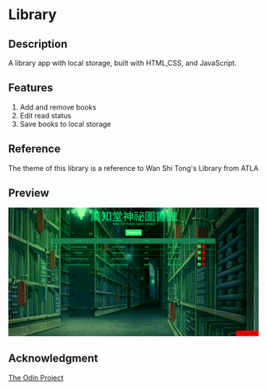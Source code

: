 # Library

## Description

A library app with local storage, built with HTML,CSS, and JavaScript.

## Features

1. Add and remove books
2. Edit read status
3. Save books to local storage

## Reference

The theme of this library is a reference to Wan Shi Tong's Library from ATLA

## Preview

![preview](preview.png)

## Acknowledgment

[The Odin Project](https://www.theodinproject.com/)
